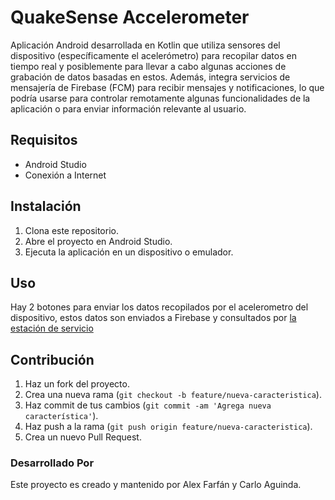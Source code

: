 # QuakeSense Accelerometer

Aplicación Android desarrollada en Kotlin que utiliza sensores del dispositivo (específicamente el acelerómetro) para recopilar datos en tiempo real y posiblemente para llevar a cabo algunas acciones de grabación de datos basadas en estos. Además, integra servicios de mensajería de Firebase (FCM) para recibir mensajes y notificaciones, lo que podría usarse para controlar remotamente algunas funcionalidades de la aplicación o para enviar información relevante al usuario.

## Requisitos

- Android Studio
- Conexión a Internet

## Instalación

1. Clona este repositorio.
2. Abre el proyecto en Android Studio.
3. Ejecuta la aplicación en un dispositivo o emulador.

## Uso

Hay 2 botones para enviar los datos recopilados por el acelerometro del dispositivo, estos datos son enviados a Firebase y consultados por [la estación de servicio](https://loweffort-alt.github.io/web-accel/)

## Contribución

1. Haz un fork del proyecto.
2. Crea una nueva rama (`git checkout -b feature/nueva-caracteristica`).
3. Haz commit de tus cambios (`git commit -am 'Agrega nueva característica'`).
4. Haz push a la rama (`git push origin feature/nueva-caracteristica`).
5. Crea un nuevo Pull Request.

### Desarrollado Por
Este proyecto es creado y mantenido por Alex Farfán y Carlo Aguinda.